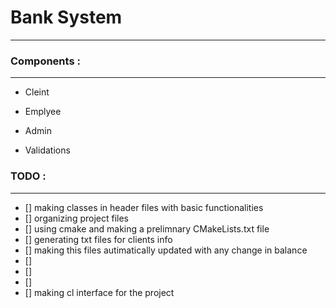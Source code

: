 # Bank System
----------------

### Components :
------------------
- Cleint 
- Emplyee
- Admin

- Validations

### TODO :
-----------
- [] making classes in header files with basic functionalities
- [] organizing project files 
- [] using cmake and making a prelimnary CMakeLists.txt file
- [] generating txt files for clients info
- [] making this files autimatically updated with any change in balance
- []
- []
- []
- [] making cl interface for the project


